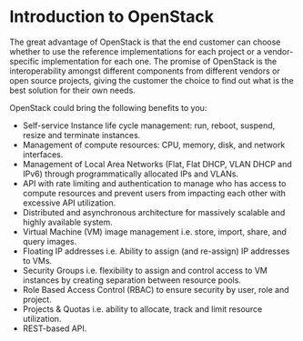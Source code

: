 # Introduction to OpenStack 

The great advantage of OpenStack is that the end customer can choose whether to use the reference implementations for each project or a vendor-specific implementation for each one. The promise of OpenStack is the interoperability amongst different components from different vendors or open source projects, giving the customer the choice to find out what is the best solution for their own needs.

OpenStack could bring the following benefits to you:

* Self-service Instance life cycle management: run, reboot, suspend, resize and terminate instances.
* Management of compute resources: CPU, memory, disk, and network interfaces.
* Management of Local Area Networks (Flat, Flat DHCP, VLAN DHCP and IPv6) through programmatically allocated IPs and VLANs.
* API with rate limiting and authentication to manage who has access to compute resources and prevent users from impacting each other with excessive API utilization.
* Distributed and asynchronous architecture for massively scalable and highly available system.
* Virtual Machine (VM) image management i.e. store, import, share, and query images.
* Floating IP addresses i.e. Ability to assign (and re-assign) IP addresses to VMs.
* Security Groups i.e. flexibility to assign and control access to VM instances by creating separation between resource pools.
* Role Based Access Control (RBAC) to ensure security by user, role and project.
* Projects & Quotas i.e. ability to allocate, track and limit resource utilization.
* REST-based API.




 

